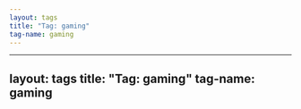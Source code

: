 ```yaml
---
layout: tags
title: "Tag: gaming"
tag-name: gaming
---
```

---
layout: tags
title: "Tag: gaming"
tag-name: gaming
---

